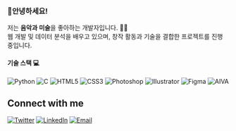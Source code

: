 ### 👋안녕하세요! 
저는 **음악과 미술**을 좋아하는 개발자입니다. 🎨🎶   
웹 개발 및 데이터 분석을 배우고 있으며, 창작 활동과 기술을 결합한 프로젝트를 진행 중입니다.


#### 기술 스택 💻
![Python](https://img.shields.io/badge/-Python-3776AB?style=flat&logo=python&logoColor=white) ![C](https://img.shields.io/badge/-C-00599C?style=flat&logo=c&logoColor=white) ![HTML5](https://img.shields.io/badge/-HTML5-E34F26?style=flat&logo=html5&logoColor=white) ![CSS3](https://img.shields.io/badge/-CSS3-1572B6?style=flat&logo=css3&logoColor=white) ![Photoshop](https://img.shields.io/badge/-Photoshop-31A8FF?style=flat&logo=adobephotoshop&logoColor=white) ![Illustrator](https://img.shields.io/badge/-Illustrator-FF9A00?style=flat&logo=adobeillustrator&logoColor=white) ![Figma](https://img.shields.io/badge/-Figma-000000?style=flat&logo=figma&logoColor=white) ![AIVA](https://img.shields.io/badge/-AIVA-00BFFF?style=flat&logo=google&logoColor=white)

## Connect with me
[![Twitter](https://img.shields.io/badge/Twitter-blue?logo=twitter)](https://twitter.com/your_handle)
[![LinkedIn](https://img.shields.io/badge/LinkedIn-blue?logo=linkedin)](https://linkedin.com/in/your_profile)
[![Email](https://img.shields.io/badge/Email-red?logo=gmail)](mailto:youremail@example.com)










<!--
**haapie4576/haapie4576** is a ✨ _special_ ✨ repository because its `README.md` (this file) appears on your GitHub profile.

Here are some ideas to get you started:

- 🔭 I’m currently working on ...
- 🌱 I’m currently learning ...
- 👯 I’m looking to collaborate on ...
- 🤔 I’m looking for help with ...
- 💬 Ask me about ...
- 📫 How to reach me: ...
- 😄 Pronouns: ...
- ⚡ Fun fact: ...
-->
